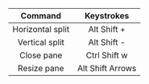 | Command | Keystrokes |
| :---: | :----: |
| Horizontal split | Alt Shift + |
| Vertical split | Alt Shift - |
| Close pane | Ctrl Shift w |
| Resize pane | Alt Shift Arrows |


